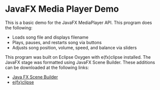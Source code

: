# JavaFX Media Player Demo
This is a basic demo for the JavaFX MediaPlayer API. This program does the following:

- Loads song file and displays filename
- Plays, pauses, and restarts song via buttons
- Adjusts song position, volume, speed, and balance via sliders

This program was built on Eclipse Oxygen with e(fx)clipse installed. The JavaFX stage was formatted using JavaFX Scene Builder. These additions can be downloaded at the following links:

- [Java FX Scene Builder](http://www.oracle.com/technetwork/java/javase/downloads/javafxscenebuilder-1x-archive-2199384.html)
- [e(fx)clipse](https://www.eclipse.org/efxclipse/install.html)